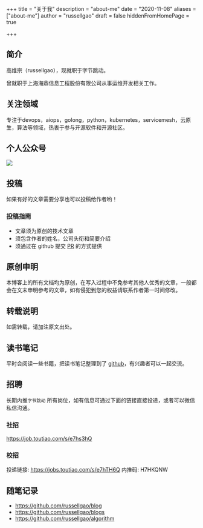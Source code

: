 +++
title = "关于我"
description = "about-me"
date = "2020-11-08"
aliases = ["about-me"]
author = "russellgao"
draft = false
hiddenFromHomePage = true

+++

## 简介
高维宗（russellgao），现就职于字节跳动。

曾就职于上海海鼎信息工程股份有限公司从事运维开发相关工作。


## 关注领域
专注于devops，aiops，golong，python，kubernetes，servicemesh，云原生，算法等领域，热衷于参与开源软件和开源社区。

## 个人公众号
![](https://gitee.com/russellgao/blogs-image/raw/master/images/russellgao.jpg)

## 投稿
如果有好的文章需要分享也可以投稿给作者哟！

### 投稿指南

- 文章须为原创的技术文章
- 须包含作者的姓名，公司头衔和简要介绍
- 须通过在 github 提交 [PR](https://github.com/russellgao/blogs/pulls) 的方式提供

## 原创申明
本博客上的所有文档均为原创，在写入过程中不免参考其他人优秀的文章，一般都会在文末申明参考的文章，如有侵犯到您的权益请联系作者第一时间修改。

## 转载说明
如需转载，请加注原文出处。

## 读书笔记
平时会阅读一些书籍，把读书笔记整理到了 [github](https://github.com/russellgao/reading-notes)，有兴趣者可以一起交流。

## 招聘
长期内推`字节跳动` 所有岗位，如有信息可通过下面的链接直接投递，或者可以微信私信沟通。
### 社招
https://job.toutiao.com/s/e7hs3hQ

### 校招
投递链接: https://jobs.toutiao.com/s/e7hTH6Q
内推码: H7HKQNW

## 随笔记录
- https://github.com/russellgao/blog
- https://github.com/russellgao/blogs
- https://github.com/russellgao/algorithm
